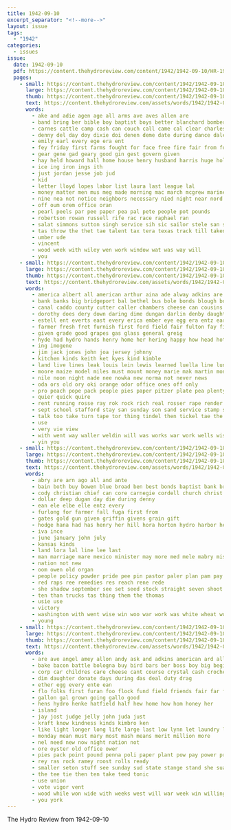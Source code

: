 ```yaml
---
title: 1942-09-10
excerpt_separator: "<!--more-->"
layout: issue
tags:
  - "1942"
categories:
  - issues
issue:
  date: 1942-09-10
  pdf: https://content.thehydroreview.com/content/1942/1942-09-10/HR-1942-09-10.pdf
  pages:
    - small: https://content.thehydroreview.com/content/1942/1942-09-10/small/HR-1942-09-10-01.jpg
      large: https://content.thehydroreview.com/content/1942/1942-09-10/large/HR-1942-09-10-01.jpg
      thumb: https://content.thehydroreview.com/content/1942/1942-09-10/thumbnails/HR-1942-09-10-01.jpg
      text: https://content.thehydroreview.com/assets/words/1942/1942-09-10/HR-1942-09-10-01.txt
      words:
        - ake and adie agen age all arms ave aves allen are
        - band bring ber bible boy baptist boys better blanchard bomber belts brought bells blown byer been bas bank back bethel baby bread boye bottom both
        - carnes cattle camp cash can couch call came cal clear charles county crews cedar church care class
        - denny del day doy dixie doi denen deme date during dance dale dust dies dura derby
        - emily earl every ege era ent
        - fey friday first farms fought for face free fire fair from former
        - gear gene gad geary good gin gest govern given
        - hay held howard hall home house henry husband harris huge holding hida had hydro homer
        - ice ing iron ings ith
        - just jordan jesse job jud
        - kid
        - letter lloyd lopes labor list laura last league lal
        - money matter men mus meg made morning mac march mcgrew marines monday market
        - nine nea not notice neighbors necessary nied night near nord
        - off oum orem office oran
        - pearl peels par pee paper pea pal pete people pot pounds
        - robertson rowan russell rife rac race raphael ran
        - salat simmons sutton singh service sih sic sailor stele san second she sae sister saturday sick screen september set sale school sept swift show seas sang stage stove south
        - tas throw the thet tae talent tax tera texas track till taken teacher ten toe then
        - umber ude
        - vincent
        - wood week with wiley wen work window wat was way will
        - you
    - small: https://content.thehydroreview.com/content/1942/1942-09-10/small/HR-1942-09-10-02.jpg
      large: https://content.thehydroreview.com/content/1942/1942-09-10/large/HR-1942-09-10-02.jpg
      thumb: https://content.thehydroreview.com/content/1942/1942-09-10/thumbnails/HR-1942-09-10-02.jpg
      text: https://content.thehydroreview.com/assets/words/1942/1942-09-10/HR-1942-09-10-02.txt
      words:
        - america albert all american arthur aina ade alway adkins are acres agent and artin ager
        - bank banks big bridgeport bal bethel bus bole bonds blough bon buy buddy bread been business box baker basic but bull beck bright bar barley butter
        - canal caddo county cutter caller chambers cheese can cousins corn crosswhite close coral christian chief chet chai check cotton clown channell clever coupe clarence cake corres car cream cole cause cool cora call
        - dorothy does dery down daring dime dungan darlin denby daughter doing day dewey drafts days
        - estell ent everts east every erica ember eye egg era entz earl ege ele est ene
        - farmer fresh fret furnish first ford field fair fulton fay filling fred for found from frank felton floyd few face farm fried fait
        - given grade good grapes gas glass general greig
        - hyde had hydro hands henry home her hering happy how head hot henke hour has horn herndon him hake hudson hom hume
        - ing imogene
        - jim jack jones john joa jersey johnny
        - kitchen kinds keith ket kyes kind kimble
        - land live lines leak louis lein lewis learned luella line lunch louise look layer las laundry little
        - moore maize model miles must mount money marie mak martin monday man members many manu margaret mir melvin marvin meal milk mary moe margie matter
        - nile noon night nade nee nowka new norma not never news
        - oda ors old ory oki orange odor office ones off only
        - pro peach pope pack people pies paper pitzer plate pea plenty plan press perfect pent pete pounds pastor poor ping ponders per plant pay
        - quier quick quire
        - rent running rosse ray rok rock rich real rosser rape render red ruth roger roy roots
        - sept school stafford stay san sunday son sand service stamp scott schoo sid still sewing saturday stamps sal surplus stock sue seed sox seal south see sous such stand sale sell second
        - talk too take turn tape tor thing tindel then tickel tae the till tall thomas tech tou talkington
        - use
        - very vie view
        - with went way waller weldin will was works war work wells wise winter willi wonder weatherford white wilt weathers water well wheat
        - yin you
    - small: https://content.thehydroreview.com/content/1942/1942-09-10/small/HR-1942-09-10-03.jpg
      large: https://content.thehydroreview.com/content/1942/1942-09-10/large/HR-1942-09-10-03.jpg
      thumb: https://content.thehydroreview.com/content/1942/1942-09-10/thumbnails/HR-1942-09-10-03.jpg
      text: https://content.thehydroreview.com/assets/words/1942/1942-09-10/HR-1942-09-10-03.txt
      words:
        - abry are arn ago all and ante
        - bain both buy bowen blue broad ben best bonds baptist bank bride bond back bere
        - cody christian chief can core carnegie cordell church christ cari carruth carry coe
        - dollar deep dugan day die during denny
        - ean ele elbe elle entz every
        - furlong for farmer fall fuga first from
        - gates gold gun given griffin givens grain gift
        - hodge hana had has henry her hill hora horton hydro harbor hess husband
        - iva ince
        - june january john july
        - kansas kinds
        - land lora lal line lee last
        - man marriage mare mexico minister may more med mele mabry miss
        - nation not new
        - oom owen old organ
        - people policy powder pride pee pin pastor paler plan pam pay pere pent paster
        - red raps ree remedies res reach rene rede
        - she shadow september see set seed stock straight seven shoot sunday seal shower setting swell state sullivan silk stockton spare service shown
        - ten than trucks tas thing them the thomas
        - usie use
        - victory
        - washington with went wise win woo war work was white wheat worm
        - young
    - small: https://content.thehydroreview.com/content/1942/1942-09-10/small/HR-1942-09-10-04.jpg
      large: https://content.thehydroreview.com/content/1942/1942-09-10/large/HR-1942-09-10-04.jpg
      thumb: https://content.thehydroreview.com/content/1942/1942-09-10/thumbnails/HR-1942-09-10-04.jpg
      text: https://content.thehydroreview.com/assets/words/1942/1942-09-10/HR-1942-09-10-04.txt
      words:
        - are ave angel amey allon andy ask and adkins american ard all aus akes
        - bake bacon battle bologna buy bird bars ber boss boy big begin box best bureau beat
        - corp car childres care cheese cant course crystal cash crochet count can come cold colorado
        - dim daughter donate days during das deal duty drag
        - ether egg every ente ean
        - flo folks first furan foo flock fund field friends fair far fons free few fed fain for fruit from farms fan friend
        - gallon gal grown going gallo good
        - hens hydro henke hatfield half hew home how hom honey her
        - island
        - jay jost judge jelly john juda just
        - kraft know kindness kinds kimbro ken
        - like light longer long life large last low lynn let laundry lay lanes
        - monday mean must mary most mash means merit million more
        - nel need new now night nation not
        - ore oyster old office ower
        - pies pack point pound penna poli paper plant pow pay power prichard pure peak purple paul prive peaches
        - rey ras rock ramey roost rolls ready
        - smaller seton stuff see sunday sud state stange stand she suan sugar soon season supple swe soap signal sweet september semin sean service shells schoo song sage save sept shows sem start scott soar station
        - the tee tie then ten take teed tonic
        - use union
        - vote vigor vent
        - wood while won wide with weeks west will war week win willingham white why want watch
        - you york
---
```


The Hydro Review from 1942-09-10

<!--more-->


